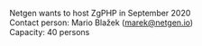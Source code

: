 Netgen wants to host ZgPHP in September 2020  
Contact person: Mario Blažek (marek@netgen.io)  
Capacity: 40 persons
